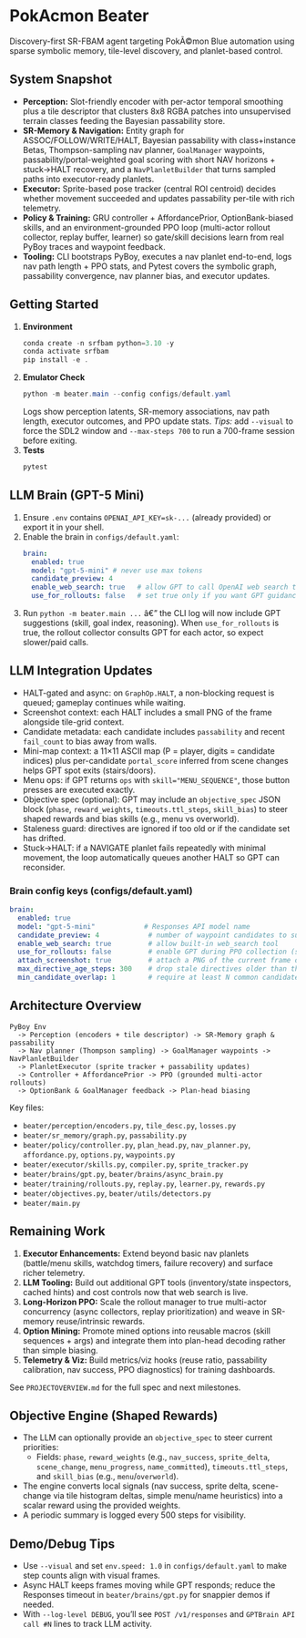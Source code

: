 # PokAcmon Beater

Discovery-first SR-FBAM agent targeting PokÃ©mon Blue automation using sparse symbolic memory, tile-level discovery, and planlet-based control.

## System Snapshot

- **Perception:** Slot-friendly encoder with per-actor temporal smoothing plus a tile descriptor that clusters 8x8 RGBA patches into unsupervised terrain classes feeding the Bayesian passability store.
- **SR-Memory & Navigation:** Entity graph for ASSOC/FOLLOW/WRITE/HALT, Bayesian passability with class+instance Betas, Thompson-sampling nav planner, `GoalManager` waypoints, passability/portal-weighted goal scoring with short NAV horizons + stuck→HALT recovery, and a `NavPlanletBuilder` that turns sampled paths into executor-ready planlets.
- **Executor:** Sprite-based pose tracker (central ROI centroid) decides whether movement succeeded and updates passability per-tile with rich telemetry.
- **Policy & Training:** GRU controller + AffordancePrior, OptionBank-biased skills, and an environment-grounded PPO loop (multi-actor rollout collector, replay buffer, learner) so gate/skill decisions learn from real PyBoy traces and waypoint feedback.
- **Tooling:** CLI bootstraps PyBoy, executes a nav planlet end-to-end, logs nav path length + PPO stats, and Pytest covers the symbolic graph, passability convergence, nav planner bias, and executor updates.

## Getting Started

1. **Environment**
   ```powershell
   conda create -n srfbam python=3.10 -y
   conda activate srfbam
   pip install -e .
   ```
2. **Emulator Check**
   ```powershell
   python -m beater.main --config configs/default.yaml
   ```
   Logs show perception latents, SR-memory associations, nav path length, executor outcomes, and PPO update stats.
   _Tips:_ add `--visual` to force the SDL2 window and `--max-steps 700` to run a 700-frame session before exiting.
3. **Tests**
   ```powershell
   pytest
   ```

## LLM Brain (GPT-5 Mini)

1. Ensure `.env` contains `OPENAI_API_KEY=sk-...` (already provided) or export it in your shell.
2. Enable the brain in `configs/default.yaml`:
   ```yaml
   brain:
     enabled: true
     model: "gpt-5-mini" # never use max tokens
     candidate_preview: 4
     enable_web_search: true   # allow GPT to call OpenAI web search tool
     use_for_rollouts: false   # set true only if you want GPT guidance during PPO rollouts
   ```
3. Run `python -m beater.main ...` â€” the CLI log will now include GPT suggestions (skill, goal index, reasoning). When `use_for_rollouts` is true, the rollout collector consults GPT for each actor, so expect slower/paid calls.

## LLM Integration Updates

- HALT-gated and async: on `GraphOp.HALT`, a non-blocking request is queued; gameplay continues while waiting.
- Screenshot context: each HALT includes a small PNG of the frame alongside tile-grid context.
- Candidate metadata: each candidate includes `passability` and recent `fail_count` to bias away from walls.
- Mini-map context: a 11×11 ASCII map (P = player, digits = candidate indices) plus per-candidate `portal_score` inferred from scene changes helps GPT spot exits (stairs/doors).
- Menu ops: if GPT returns `ops` with `skill="MENU_SEQUENCE"`, those button presses are executed exactly.
- Objective spec (optional): GPT may include an `objective_spec` JSON block (`phase`, `reward_weights`, `timeouts.ttl_steps`, `skill_bias`) to steer shaped rewards and bias skills (e.g., menu vs overworld).
- Staleness guard: directives are ignored if too old or if the candidate set has drifted.
- Stuck→HALT: if a NAVIGATE planlet fails repeatedly with minimal movement, the loop automatically queues another HALT so GPT can reconsider.

### Brain config keys (configs/default.yaml)
```yaml
brain:
  enabled: true
  model: "gpt-5-mini"            # Responses API model name
  candidate_preview: 4            # number of waypoint candidates to surface
  enable_web_search: true         # allow built-in web_search tool
  use_for_rollouts: false         # enable GPT during PPO collection (slower/paid)
  attach_screenshot: true         # attach a PNG of the current frame on HALT
  max_directive_age_steps: 300    # drop stale directives older than this many steps
  min_candidate_overlap: 1        # require at least N common candidates when applying a directive
```

## Architecture Overview
```
PyBoy Env
  -> Perception (encoders + tile descriptor) -> SR-Memory graph & passability
  -> Nav planner (Thompson sampling) -> GoalManager waypoints -> NavPlanletBuilder
  -> PlanletExecutor (sprite tracker + passability updates)
  -> Controller + AffordancePrior -> PPO (grounded multi-actor rollouts)
  -> OptionBank & GoalManager feedback -> Plan-head biasing
```

Key files:

- `beater/perception/encoders.py`, `tile_desc.py`, `losses.py`
- `beater/sr_memory/graph.py`, `passability.py`
- `beater/policy/controller.py`, `plan_head.py`, `nav_planner.py`, `affordance.py`, `options.py`, `waypoints.py`
- `beater/executor/skills.py`, `compiler.py`, `sprite_tracker.py`
- `beater/brains/gpt.py`, `beater/brains/async_brain.py`
- `beater/training/rollouts.py`, `replay.py`, `learner.py`, `rewards.py`
- `beater/objectives.py`, `beater/utils/detectors.py`
- `beater/main.py`

## Remaining Work

1. **Executor Enhancements:** Extend beyond basic nav planlets (battle/menu skills, watchdog timers, failure recovery) and surface richer telemetry.
2. **LLM Tooling:** Build out additional GPT tools (inventory/state inspectors, cached hints) and cost controls now that web search is live.
3. **Long-Horizon PPO:** Scale the rollout manager to true multi-actor concurrency (async collectors, replay prioritization) and weave in SR-memory reuse/intrinsic rewards.
4. **Option Mining:** Promote mined options into reusable macros (skill sequences + args) and integrate them into plan-head decoding rather than simple biasing.
5. **Telemetry & Viz:** Build metrics/viz hooks (reuse ratio, passability calibration, nav success, PPO diagnostics) for training dashboards.

See `PROJECTOVERVIEW.md` for the full spec and next milestones.

## Objective Engine (Shaped Rewards)

- The LLM can optionally provide an `objective_spec` to steer current priorities:
  - Fields: `phase`, `reward_weights` (e.g., `nav_success`, `sprite_delta`, `scene_change`, `menu_progress`, `name_committed`), `timeouts.ttl_steps`, and `skill_bias` (e.g., `menu`/`overworld`).
- The engine converts local signals (nav success, sprite delta, scene-change via tile histogram deltas, simple menu/name heuristics) into a scalar reward using the provided weights.
- A periodic summary is logged every 500 steps for visibility.

## Demo/Debug Tips

- Use `--visual` and set `env.speed: 1.0` in `configs/default.yaml` to make step counts align with visual frames.
- Async HALT keeps frames moving while GPT responds; reduce the Responses timeout in `beater/brains/gpt.py` for snappier demos if needed.
- With `--log-level DEBUG`, you’ll see `POST /v1/responses` and `GPTBrain API call #N` lines to track LLM activity.
